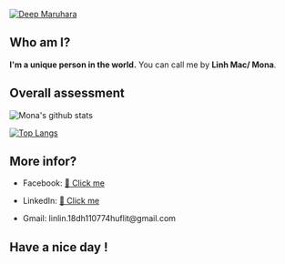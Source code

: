[![Deep Maruhara](https://i.pinimg.com/originals/ce/4b/26/ce4b26b4c84c138006add608f6650840.jpg "Header")](https://github.com/Maruhara18774)
## Who am I?
**I'm a unique person in the world.**
You can call me by **Linh Mac/ Mona**.

## Overall assessment
![Mona's github stats](https://github-readme-stats.vercel.app/api?username=Maruhara18774&count_private=true&show_icons=true&theme=gotham )

[![Top Langs](https://github-readme-stats.vercel.app/api/top-langs/?username=Maruhara18774&count_private=true&layout=compact&theme=gotham )](https://github.com/johnpierson/github-readme-stats)

## More infor?
<ul>
  <li>
    <p>Facebook: <span><a href="https://www.facebook.com/profile.php?id=100017751942830">👻 Click me</a></span></p>
  </li>
  <li>
    <p>LinkedIn: <span><a href="https://www.linkedin.com/in/linlin-le-my/">👻 Click me</a></span></p>
  </li>
  <li>
    <p>Gmail: linlin.18dh110774huflit@gmail.com</p>
  </li>
</ul>

## Have a nice day ! 
